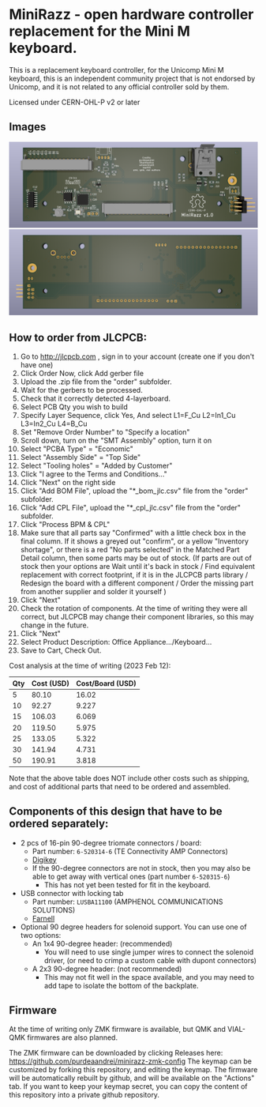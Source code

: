 # MiniRazz - open hardware controller replacement for the Mini M keyboard.

This is a replacement keyboard controller, for the Unicomp Mini M
keyboard, this is an independent community project that is not endorsed by
Unicomp, and it is not related to any official controller sold by them.

Licensed under CERN-OHL-P v2 or later

## Images

![Top of the controller board](images/render_top.png)
![Bottom of the controller board](images/render_bottom.png)

## How to order from JLCPCB:
1. Go to http://jlcpcb.com , sign in to your account (create one if you don't have one)
2. Click Order Now, click Add gerber file
3. Upload the .zip file from the "order" subfolder.
4. Wait for the gerbers to be processed.
5. Check that it correctly detected 4-layerboard.
6. Select PCB Qty you wish to build
7. Specify Layer Sequence, click Yes, And select L1=F_Cu L2=In1_Cu L3=In2_Cu L4=B_Cu
8. Set "Remove Order Number" to "Specify a location"
9. Scroll down, turn on the "SMT Assembly" option, turn it on
10. Select "PCBA Type" = "Economic"
11. Select "Assembly Side" = "Top Side"
12. Select "Tooling holes" = "Added by Customer"
13. Click "I agree to the Terms and Conditions..."
14. Click "Next" on the right side
15. Click "Add BOM File", upload the "*_bom_jlc.csv" file from the "order" subfolder.
16. Click "Add CPL File", upload the "*_cpl_jlc.csv" file from the "order" subfolder.
17. Click "Process BPM & CPL"
18. Make sure that all parts say "Confirmed" with a little check box in the final column. If it shows a greyed out "confirm", or a yellow "Inventory shortage", or there is a red "No parts selected" in the Matched Part Detail column, then some parts may be out of stock. (If parts are out of stock then your options are Wait until it's back in stock / Find equivalent replacement with correct footprint, if it is in the JLCPCB parts library / Redesign the board with a different component / Order the missing part from another supplier and solder it yourself )
19. Click "Next"
20. Check the rotation of components. At the time of writing they were all correct, but JLCPCB may change their component libraries, so this may change in the future.
21. Click "Next"
22. Select Product Description: Office Appliance.../Keyboard...
24. Save to Cart, Check Out.

Cost analysis at the time of writing (2023 Feb 12):

| Qty | Cost (USD) | Cost/Board (USD) |
|-----|------------|------------------|
| 5   |  80.10     | 16.02            |
| 10  |  92.27     | 9.227            |
| 15  | 106.03     | 6.069            |
| 20  | 119.50     | 5.975            |
| 25  | 133.05     | 5.322            |
| 30  | 141.94     | 4.731            |
| 50  | 190.91     | 3.818            |

Note that the above table does NOT include other costs such as shipping,
and cost of additional parts that need to be ordered and assembled.

## Components of this design that have to be ordered separately:
- 2 pcs of 16-pin 90-degree triomate connectors / board:
   - Part number: `6-520314-6` (TE Connectivity AMP Connectors)
   - [Digikey](https://www.digikey.com/en/products/detail/te-connectivity-amp-connectors/6-520314-6/1153749)
   - If the 90-degree connectors are not in stock, then you may also be able to get away with vertical ones (part number `6-520315-6`)
      - This has not yet been tested for fit in the keyboard.
- USB connector with locking tab
   - Part number: `LUSBA11100` (AMPHENOL COMMUNICATIONS SOLUTIONS)
   - [Farnell](https://ro.farnell.com/amphenol-icc-commercial-products/lusba11100/usb-conn-2-0-type-a-receptacle/dp/2708971?CMP=e-email-sys-orderack-GLB)
- Optional 90 degree headers for solenoid support. You can use one of two options:
   - An 1x4 90-degree header: (recommended)
      - You will need to use single jumper wires to connect the solenoid driver, (or need to crimp a custom cable with dupont connectors)
   - A 2x3 90-degree header: (not recommended)
      - This may not fit well in the space available, and you may need to add tape to isolate the bottom of the backplate.

## Firmware

At the time of writing only ZMK firmware is available, but QMK and VIAL-QMK firmwares are also planned.

The ZMK firmware can be downloaded by clicking Releases here: https://github.com/purdeaandrei/minirazz-zmk-config
The keymap can be customized by forking this repository, and editing the keymap. The firmware will be automatically rebuilt by github, and will be available on the "Actions" tab.
If you want to keep your keymap secret, you can copy the content of this repository into a private github repository.
